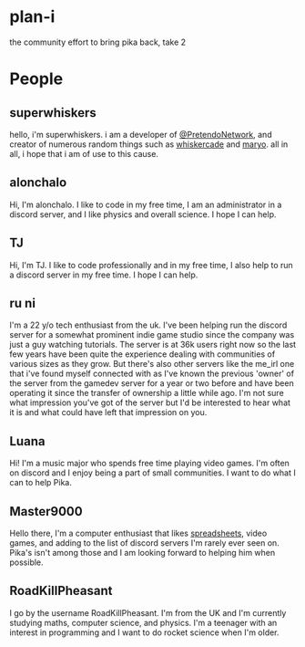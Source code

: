 # plan-i
the community effort to bring pika back, take 2

# People

## superwhiskers
hello, i'm superwhiskers. i am a developer of [@PretendoNetwork](https://github.com/PretendoNetwork), and creator of numerous random things such as [whiskercade](https://github.com/superwhiskers/whiskercade) and [maryo](https://github.com/PretendoNetwork/maryo). all in all, i hope that i am of use to this cause.

## alonchalo 
Hi, I'm alonchalo. I like to code in my free time, I am an administrator in a discord server, and I like physics and overall science. I hope I can help.

## TJ 
Hi, I'm TJ. I like to code professionally and in my free time, I also help to run a discord server in my free time. I hope I can help.

## ru ni
I'm a 22 y/o tech enthusiast from the uk. I've been helping run the discord server for a somewhat prominent indie game studio since the company was just a guy watching tutorials. The server is at 36k users right now so the last few years have been quite the experience dealing with communities of various sizes as they grow.   But there's also other servers like the me_irl one that i've found myself connected with as I've known the previous 'owner' of the server from the gamedev server for a year or two before and have been operating it since the transfer of ownership a little while ago. I'm not sure what impression you've got of the server but I'd be interested to hear what it is and what could have left that impression on you.

## Luana
Hi! I'm a music major who spends free time playing video games. I'm often on discord and I enjoy being a part of small communities. I want to do what I can to help Pika.

## Master9000
Hello there, I'm a computer enthusiast that likes [spreadsheets](https://docs.google.com/spreadsheets/d/17HwmmJE-oKMyD20SwOqGjQN9XXTj0SU7nXy-oKQ5zFw/edit?usp=sharing), video games, and adding to the list of discord servers I'm rarely ever seen on. Pika's isn't among those and I am looking forward to helping him when possible.

## RoadKillPheasant
I go by the username RoadKillPheasant. I'm from the UK and I'm currently studying maths, computer science, and physics. I'm a teenager with an interest in programming and I want to do rocket science when I'm older.
